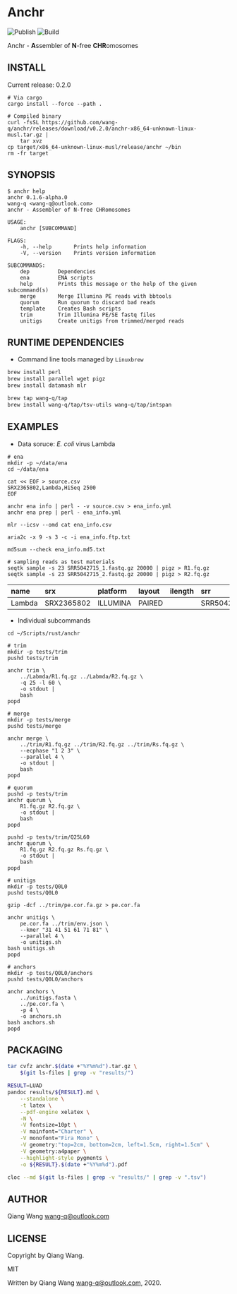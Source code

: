 # Anchr

![Publish](https://github.com/wang-q/anchr/workflows/Publish/badge.svg)
![Build](https://github.com/wang-q/anchr/workflows/Build/badge.svg)

Anchr - **A**ssembler of **N**-free **CHR**omosomes

## INSTALL

Current release: 0.2.0

```shell script
# Via cargo
cargo install --force --path .

# Compiled binary
curl -fsSL https://github.com/wang-q/anchr/releases/download/v0.2.0/anchr-x86_64-unknown-linux-musl.tar.gz |
    tar xvz
cp target/x86_64-unknown-linux-musl/release/anchr ~/bin
rm -fr target

```

## SYNOPSIS

```
$ anchr help
anchr 0.1.6-alpha.0
wang-q <wang-q@outlook.com>
anchr - Assembler of N-free CHRomosomes

USAGE:
    anchr [SUBCOMMAND]

FLAGS:
    -h, --help       Prints help information
    -V, --version    Prints version information

SUBCOMMANDS:
    dep         Dependencies
    ena         ENA scripts
    help        Prints this message or the help of the given subcommand(s)
    merge       Merge Illumina PE reads with bbtools
    quorum      Run quorum to discard bad reads
    template    Creates Bash scripts
    trim        Trim Illumina PE/SE fastq files
    unitigs     Create unitigs from trimmed/merged reads

```

## RUNTIME DEPENDENCIES

* Command line tools managed by `Linuxbrew`

```bash
brew install perl
brew install parallel wget pigz
brew install datamash mlr

brew tap wang-q/tap
brew install wang-q/tap/tsv-utils wang-q/tap/intspan

```

## EXAMPLES

* Data soruce: *E. coli* virus Lambda

```shell script
# ena
mkdir -p ~/data/ena
cd ~/data/ena

cat << EOF > source.csv
SRX2365802,Lambda,HiSeq 2500
EOF

anchr ena info | perl - -v source.csv > ena_info.yml
anchr ena prep | perl - ena_info.yml

mlr --icsv --omd cat ena_info.csv

aria2c -x 9 -s 3 -c -i ena_info.ftp.txt

md5sum --check ena_info.md5.txt

# sampling reads as test materials
seqtk sample -s 23 SRR5042715_1.fastq.gz 20000 | pigz > R1.fq.gz
seqtk sample -s 23 SRR5042715_2.fastq.gz 20000 | pigz > R2.fq.gz

```

| name   | srx        | platform | layout | ilength | srr        | spot     | base  |
|:-------|:-----------|:---------|:-------|:--------|:-----------|:---------|:------|
| Lambda | SRX2365802 | ILLUMINA | PAIRED |         | SRR5042715 | 16540237 | 3.33G |

* Individual subcommands

```shell script
cd ~/Scripts/rust/anchr

# trim
mkdir -p tests/trim
pushd tests/trim

anchr trim \
    ../Labmda/R1.fq.gz ../Labmda/R2.fq.gz \
    -q 25 -l 60 \
    -o stdout |
    bash
popd

# merge
mkdir -p tests/merge
pushd tests/merge

anchr merge \
    ../trim/R1.fq.gz ../trim/R2.fq.gz ../trim/Rs.fq.gz \
    --ecphase "1 2 3" \
    --parallel 4 \
    -o stdout |
    bash
popd

# quorum
pushd -p tests/trim
anchr quorum \
    R1.fq.gz R2.fq.gz \
    -o stdout |
    bash
popd

pushd -p tests/trim/Q25L60
anchr quorum \
    R1.fq.gz R2.fq.gz Rs.fq.gz \
    -o stdout |
    bash
popd

# unitigs
mkdir -p tests/Q0L0
pushd tests/Q0L0

gzip -dcf ../trim/pe.cor.fa.gz > pe.cor.fa

anchr unitigs \
    pe.cor.fa ../trim/env.json \
    --kmer "31 41 51 61 71 81" \
    --parallel 4 \
    -o unitigs.sh
bash unitigs.sh
popd

# anchors
mkdir -p tests/Q0L0/anchors
pushd tests/Q0L0/anchors

anchr anchors \
    ../unitigs.fasta \
    ../pe.cor.fa \
    -p 4 \
    -o anchors.sh
bash anchors.sh
popd

```

## PACKAGING

```bash
tar cvfz anchr.$(date +"%Y%m%d").tar.gz \
    $(git ls-files | grep -v "results/")

RESULT=LUAD
pandoc results/${RESULT}.md \
    --standalone \
    -t latex \
    --pdf-engine xelatex \
    -N \
    -V fontsize=10pt \
    -V mainfont="Charter" \
    -V monofont="Fira Mono" \
    -V geometry:"top=2cm, bottom=2cm, left=1.5cm, right=1.5cm" \
    -V geometry:a4paper \
    --highlight-style pygments \
    -o ${RESULT}.$(date +"%Y%m%d").pdf

cloc --md $(git ls-files | grep -v "results/" | grep -v ".tsv")

```

## AUTHOR

Qiang Wang <wang-q@outlook.com>

## LICENSE

Copyright by Qiang Wang.

MIT

Written by Qiang Wang <wang-q@outlook.com>, 2020.

